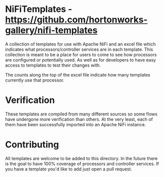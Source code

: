 # NiFiTemplates - https://github.com/hortonworks-gallery/nifi-templates
A collection of templates for use with Apache NiFi and an excel file which indicates what processors/controller services are in each template. This collection is meant to be a place for users to come to see how processors are configured or potentially used. As well as for developers to have easy access to templates to test their changes with.

The counts along the top of the excel file indicate how many templates currently use that processor.

# Verification
These templates are compiled from many different sources so some flows have undergone more verification than others.
At the very least, each of them have been successfully imported into an Apache NiFi instance. 

# Contributing
All templates are welcome to be added to this directory. In the future there is the goal to have 100% coverage of processors and controller services. If you have a template you'd like to add just open a pull request.
